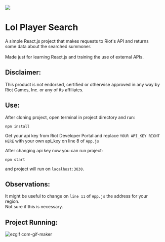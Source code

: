 <div>
  <p>
    <img src= "https://img.shields.io/badge/react-%2320232a.svg?style=for-the-badge&logo=react&logoColor=%2361DAFB"/>
  </p>
</div>

# Lol Player Search

A simple React.js project that makes requests to Riot's API and returns some data about the searched summoner. <br> <br>
Made just for learning React.js and training the use of external APIs.

## Disclaimer:

This product is not endorsed, certified or otherwise approved in any way by Riot Games, Inc. or any of its affiliates.

## Use:

After cloning project, open terminal in project directory and run: <br>

`npm install`

Get your api key from Riot Developer Portal and replace `YOUR API_KEY RIGHT HERE` with your own api_key on line 8 of `App.js`

After changing api key now you can run project:

`npm start`

and project will run on `localhost:3030`.

## Observations:

It might be useful to change on `line 11` of `App.js` the address for your region.\
Not sure if this is necessary.

## Project Running:

![ezgif com-gif-maker](https://user-images.githubusercontent.com/65142565/174502014-d2496cc5-370e-4bff-a51e-7afb60967f43.gif)

